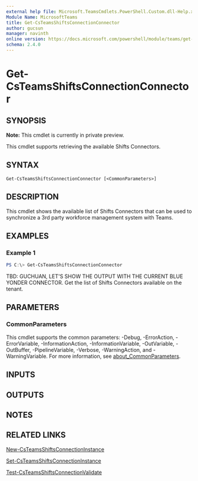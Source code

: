 ```yaml
---
external help file: Microsoft.TeamsCmdlets.PowerShell.Custom.dll-Help.xml
Module Name: MicrosoftTeams
title: Get-CsTeamsShiftsConnectionConnector
author: gucsun
manager: navinth
online version: https://docs.microsoft.com/powershell/module/teams/get-csteamsshiftsconnectionconnector
schema: 2.4.0
---
```


# Get-CsTeamsShiftsConnectionConnector

## SYNOPSIS

**Note:** This cmdlet is currently in private preview.

This cmdlet supports retrieving the available Shifts Connectors.

## SYNTAX

```
Get-CsTeamsShiftsConnectionConnector [<CommonParameters>]
```

## DESCRIPTION

This cmdlet shows the available list of Shifts Connectors that can be used to synchronize a 3rd party workforce management system with Teams.

## EXAMPLES

### Example 1
```powershell
PS C:\> Get-CsTeamsShiftsConnectionConnector
```
TBD: GUCHUAN, LET'S SHOW THE OUTPUT WITH THE CURRENT BLUE YONDER CONNECTOR.
Get the list of Shifts Connectors available on the tenant.

## PARAMETERS

### CommonParameters
This cmdlet supports the common parameters: -Debug, -ErrorAction, -ErrorVariable, -InformationAction, -InformationVariable, -OutVariable, -OutBuffer, -PipelineVariable, -Verbose, -WarningAction, and -WarningVariable. For more information, see [about_CommonParameters](https://go.microsoft.com/fwlink/?LinkID=113216).

## INPUTS

## OUTPUTS

## NOTES

## RELATED LINKS

[New-CsTeamsShiftsConnectionInstance](New-CsTeamsShiftsConnectionInstance.md)

[Set-CsTeamsShiftsConnectionInstance](Set-CsTeamsShiftsConnectionInstance.md)

[Test-CsTeamsShiftsConnectionValidate](Test-CsTeamsShiftsConnectionValidate.md)
